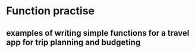 # Function practise
## examples of writing simple functions for a travel app for trip planning and budgeting